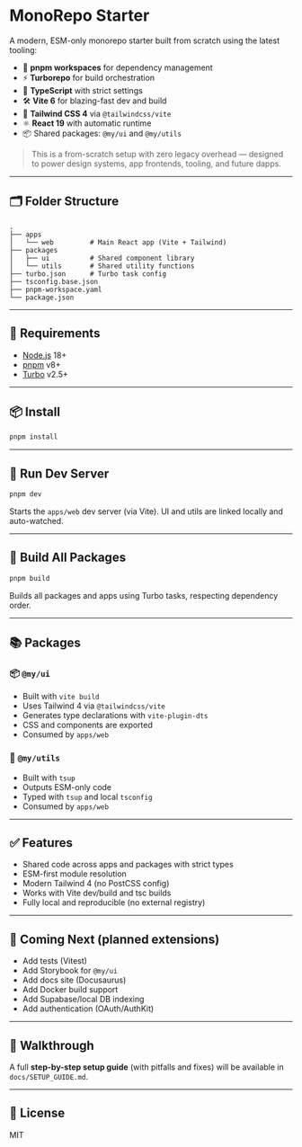 # MonoRepo Starter

A modern, ESM-only monorepo starter built from scratch using the latest tooling:

- 🧱 **pnpm workspaces** for dependency management  
- ⚡ **Turborepo** for build orchestration  
- 🧪 **TypeScript** with strict settings  
- 🛠️ **Vite 6** for blazing-fast dev and build  
- 🌈 **Tailwind CSS 4** via `@tailwindcss/vite`  
- ⚛️ **React 19** with automatic runtime  
- 📦 Shared packages: `@my/ui` and `@my/utils`

> This is a from-scratch setup with zero legacy overhead — designed to power design systems, app frontends, tooling, and future dapps.

---

## 🗂 Folder Structure

```
.
├── apps
│   └── web         # Main React app (Vite + Tailwind)
├── packages
│   ├── ui          # Shared component library
│   └── utils       # Shared utility functions
├── turbo.json      # Turbo task config
├── tsconfig.base.json
├── pnpm-workspace.yaml
└── package.json
```

---

## 🧰 Requirements

- [Node.js](https://nodejs.org/) 18+
- [pnpm](https://pnpm.io) v8+
- [Turbo](https://turbo.build/) v2.5+

---

## 📦 Install

```bash
pnpm install
```

---

## 🧪 Run Dev Server

```bash
pnpm dev
```

Starts the `apps/web` dev server (via Vite). UI and utils are linked locally and auto-watched.

---

## 🔨 Build All Packages

```bash
pnpm build
```

Builds all packages and apps using Turbo tasks, respecting dependency order.

---

## 📚 Packages

### 📦 `@my/ui`

- Built with `vite build`
- Uses Tailwind 4 via `@tailwindcss/vite`
- Generates type declarations with `vite-plugin-dts`
- CSS and components are exported
- Consumed by `apps/web`

### 🧰 `@my/utils`

- Built with `tsup`
- Outputs ESM-only code
- Typed with `tsup` and local `tsconfig`
- Consumed by `apps/web`

---

## ✅ Features

- Shared code across apps and packages with strict types
- ESM-first module resolution
- Modern Tailwind 4 (no PostCSS config)
- Works with Vite dev/build and tsc builds
- Fully local and reproducible (no external registry)

---

## 🔮 Coming Next (planned extensions)

- Add tests (Vitest)
- Add Storybook for `@my/ui`
- Add docs site (Docusaurus)
- Add Docker build support
- Add Supabase/local DB indexing
- Add authentication (OAuth/AuthKit)

---

## 📘 Walkthrough

A full **step-by-step setup guide** (with pitfalls and fixes) will be available in `docs/SETUP_GUIDE.md`.

---

## 🔗 License

MIT
